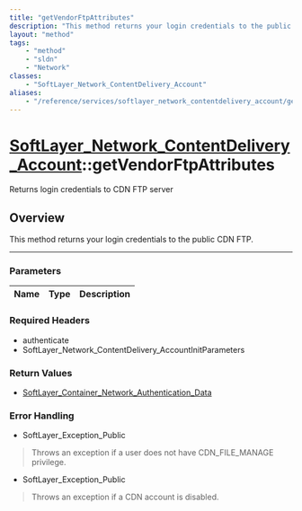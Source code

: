 ```yaml
---
title: "getVendorFtpAttributes"
description: "This method returns your login credentials to the public CDN FTP."
layout: "method"
tags:
    - "method"
    - "sldn"
    - "Network"
classes:
    - "SoftLayer_Network_ContentDelivery_Account"
aliases:
    - "/reference/services/softlayer_network_contentdelivery_account/getVendorFtpAttributes"
---
```

# [SoftLayer_Network_ContentDelivery_Account](/reference/services/SoftLayer_Network_ContentDelivery_Account)::getVendorFtpAttributes

Returns login credentials to CDN FTP server


## Overview 
This method returns your login credentials to the public CDN FTP. 

-----

### Parameters 
|Name | Type | Description |
| --- | --- | --- |


### Required Headers
* authenticate
* SoftLayer_Network_ContentDelivery_AccountInitParameters


### Return Values
* <a href='/reference/datatypes/SoftLayer_Container_Network_Authentication_Data'>SoftLayer_Container_Network_Authentication_Data </a>



### Error Handling

* SoftLayer_Exception_Public 

> Throws an exception if a user does not have CDN_FILE_MANAGE privilege. 

* SoftLayer_Exception_Public 

> Throws an exception if a CDN account is disabled. 




